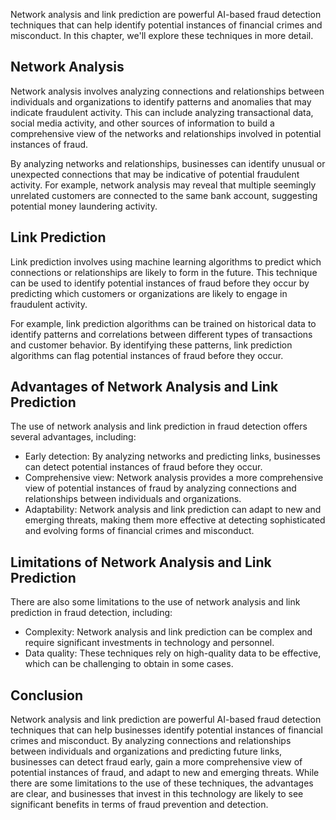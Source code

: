 
Network analysis and link prediction are powerful AI-based fraud detection techniques that can help identify potential instances of financial crimes and misconduct. In this chapter, we'll explore these techniques in more detail.

Network Analysis
----------------

Network analysis involves analyzing connections and relationships between individuals and organizations to identify patterns and anomalies that may indicate fraudulent activity. This can include analyzing transactional data, social media activity, and other sources of information to build a comprehensive view of the networks and relationships involved in potential instances of fraud.

By analyzing networks and relationships, businesses can identify unusual or unexpected connections that may be indicative of potential fraudulent activity. For example, network analysis may reveal that multiple seemingly unrelated customers are connected to the same bank account, suggesting potential money laundering activity.

Link Prediction
---------------

Link prediction involves using machine learning algorithms to predict which connections or relationships are likely to form in the future. This technique can be used to identify potential instances of fraud before they occur by predicting which customers or organizations are likely to engage in fraudulent activity.

For example, link prediction algorithms can be trained on historical data to identify patterns and correlations between different types of transactions and customer behavior. By identifying these patterns, link prediction algorithms can flag potential instances of fraud before they occur.

Advantages of Network Analysis and Link Prediction
--------------------------------------------------

The use of network analysis and link prediction in fraud detection offers several advantages, including:

* Early detection: By analyzing networks and predicting links, businesses can detect potential instances of fraud before they occur.
* Comprehensive view: Network analysis provides a more comprehensive view of potential instances of fraud by analyzing connections and relationships between individuals and organizations.
* Adaptability: Network analysis and link prediction can adapt to new and emerging threats, making them more effective at detecting sophisticated and evolving forms of financial crimes and misconduct.

Limitations of Network Analysis and Link Prediction
---------------------------------------------------

There are also some limitations to the use of network analysis and link prediction in fraud detection, including:

* Complexity: Network analysis and link prediction can be complex and require significant investments in technology and personnel.
* Data quality: These techniques rely on high-quality data to be effective, which can be challenging to obtain in some cases.

Conclusion
----------

Network analysis and link prediction are powerful AI-based fraud detection techniques that can help businesses identify potential instances of financial crimes and misconduct. By analyzing connections and relationships between individuals and organizations and predicting future links, businesses can detect fraud early, gain a more comprehensive view of potential instances of fraud, and adapt to new and emerging threats. While there are some limitations to the use of these techniques, the advantages are clear, and businesses that invest in this technology are likely to see significant benefits in terms of fraud prevention and detection.
